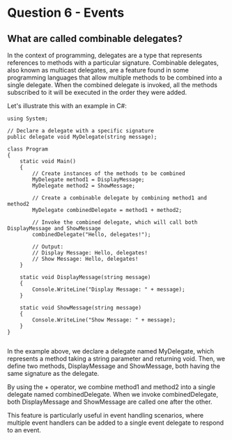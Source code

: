 # Question 6 - Events

## What are called combinable delegates?

In the context of programming, delegates are a type that represents references to methods with a particular signature. Combinable delegates, also known as multicast delegates, are a feature found in some programming languages that allow multiple methods to be combined into a single delegate. When the combined delegate is invoked, all the methods subscribed to it will be executed in the order they were added.

Let's illustrate this with an example in C#:

```
using System;

// Declare a delegate with a specific signature
public delegate void MyDelegate(string message);

class Program
{
    static void Main()
    {
        // Create instances of the methods to be combined
        MyDelegate method1 = DisplayMessage;
        MyDelegate method2 = ShowMessage;

        // Create a combinable delegate by combining method1 and method2
        MyDelegate combinedDelegate = method1 + method2;

        // Invoke the combined delegate, which will call both DisplayMessage and ShowMessage
        combinedDelegate("Hello, delegates!");

        // Output:
        // Display Message: Hello, delegates!
        // Show Message: Hello, delegates!
    }

    static void DisplayMessage(string message)
    {
        Console.WriteLine("Display Message: " + message);
    }

    static void ShowMessage(string message)
    {
        Console.WriteLine("Show Message: " + message);
    }
}


```

In the example above, we declare a delegate named MyDelegate, which represents a method taking a string parameter and returning void. Then, we define two methods, DisplayMessage and ShowMessage, both having the same signature as the delegate.

By using the + operator, we combine method1 and method2 into a single delegate named combinedDelegate. When we invoke combinedDelegate, both DisplayMessage and ShowMessage are called one after the other.

This feature is particularly useful in event handling scenarios, where multiple event handlers can be added to a single event delegate to respond to an event.